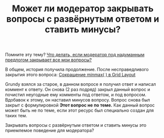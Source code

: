 ﻿---
title: "Может ли модератор закрывать вопросы с развёрнутым ответом и ставить минусы?"
se.owner.user_id: 325126
se.owner.display_name: "Black_Viper"
se.owner.link: "https://ru.meta.stackoverflow.com/users/325126/black-viper"
se.link: "https://ru.meta.stackoverflow.com/questions/11861/%d0%9c%d0%be%d0%b6%d0%b5%d1%82-%d0%bb%d0%b8-%d0%bc%d0%be%d0%b4%d0%b5%d1%80%d0%b0%d1%82%d0%be%d1%80-%d0%b7%d0%b0%d0%ba%d1%80%d1%8b%d0%b2%d0%b0%d1%82%d1%8c-%d0%b2%d0%be%d0%bf%d1%80%d0%be%d1%81%d1%8b-%d1%81-%d1%80%d0%b0%d0%b7%d0%b2%d1%91%d1%80%d0%bd%d1%83%d1%82%d1%8b%d0%bc-%d0%be%d1%82%d0%b2%d0%b5%d1%82%d0%be%d0%bc-%d0%b8-%d1%81%d1%82%d0%b0%d0%b2%d0%b8%d1%82%d1%8c-%d0%bc%d0%b8%d0%bd%d1%83%d1%81%d1%8b"
se.question_id: 11861
se.post_type: question
---
<p>Помните эту тему?
<a href="https://ru.meta.stackoverflow.com/questions/11860/">Что делать, если модератор под надуманным предлогом закрывает все мои вопросы?</a></p>
<p>В общем, история получила продолжение.
После несправедливого закрытия этого вопроса: <a href="https://ru.stackoverflow.com/questions/1371520/%d0%a1%d0%be%d0%ba%d1%80%d0%b0%d1%89%d0%b5%d0%bd%d0%b8%d0%b5-minmax-%d0%b2-grid-layout?noredirect=1#comment2435180_1371520">Сокращение minmax( ) в Grid Layout</a></p>
<p>Grundy взялся за старое, в данном вопросе я получил ответ и написал коммент к ответу.
Он снова (2 раз подряд) закрыл данный вопрос и почистил неугодные ему комменты под ответом, и под вопросом. Вдобавок к этому, он наставил минусов вопросу.
Вопрос снова был закрыт с формулировкой <strong>Этот вопрос не по теме.</strong>
Как данный вопрос может быть не по теме, если этот ресурс был специально создан для таких тем.</p>
<p>Закрывать вопросы с развёрнутым ответом и ставить минусы это приемлемое поведение для модератора?</p>
